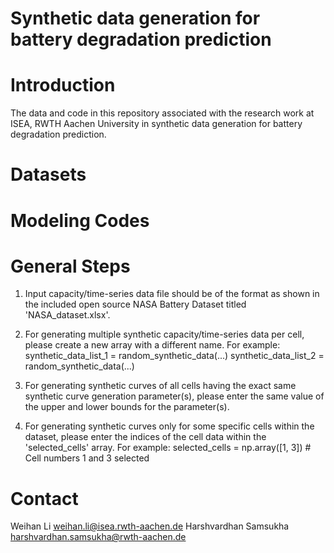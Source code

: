 # Synthetic data generation for battery degradation prediction

# Introduction
The data and code in this repository associated with the research work at ISEA, RWTH Aachen University in synthetic data generation for battery degradation prediction.

# Datasets

# Modeling Codes

# General Steps

1. Input capacity/time-series data file should be of the format as shown in the
   included open source NASA Battery Dataset titled 'NASA_dataset.xlsx'.

2. For generating multiple synthetic capacity/time-series data per cell,
   please create a new array with a different name. For example:
       synthetic_data_list_1 = random_synthetic_data(...)
       synthetic_data_list_2 = random_synthetic_data(...)

3. For generating synthetic curves of all cells having the exact same
   synthetic curve generation parameter(s), please enter the same value
   of the upper and lower bounds for the parameter(s).

4. For generating synthetic curves only for some specific cells within the
   dataset, please enter the indices of the cell data within the
   'selected_cells' array. For example:
       selected_cells = np.array([1, 3]) # Cell numbers 1 and 3 selected

# Contact
Weihan Li weihan.li@isea.rwth-aachen.de
Harshvardhan Samsukha harshvardhan.samsukha@rwth-aachen.de 
